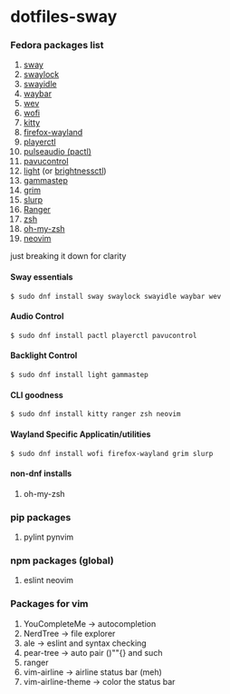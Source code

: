 # dotfiles-sway
### Fedora packages list
1. [sway](https://github.com/swaywm/sway)
2. [swaylock](https://github.com/swaywm/swaylock)
3. [swayidle](https://github.com/swaywm/swayidle)
4. [waybar](https://github.com/Alexays/Waybar)
5. [wev](https://git.sr.ht/~sircmpwn/wev)
6. [wofi](https://hg.sr.ht/~scoopta/wofi)
7. [kitty](https://sw.kovidgoyal.net/kitty/)
8. [firefox-wayland](https://www.mozilla.org/en-US/firefox/)
9. [playerctl](https://github.com/altdesktop/playerctl)
10. [pulseaudio (pactl)](https://freedesktop.org/software/pulseaudio/pavucontrol/)
11. [pavucontrol](https://freedesktop.org/software/pulseaudio/pavucontrol/)
12. [light](https://github.com/haikarainen/light) (or [brightnessctl](https://github.com/Hummer12007/brightnessctl))
13. [gammastep](https://gitlab.com/chinstrap/gammastep)
14. [grim](https://github.com/emersion/grim)
15. [slurp](https://github.com/emersion/slurp)
16. [Ranger](https://github.com/ranger/ranger)
17. [zsh](https://zsh.sourceforge.io/)
18. [oh-my-zsh](https://github.com/ohmyzsh)
19. [neovim](https://github.com/neovim/neovim)

just breaking it down for clarity 

#### Sway essentials
`$ sudo dnf install sway swaylock swayidle waybar wev`

#### Audio Control
`$ sudo dnf install pactl playerctl pavucontrol`

#### Backlight Control
`$ sudo dnf install light gammastep`

#### CLI goodness
`$ sudo dnf install kitty ranger zsh neovim`

#### Wayland Specific Applicatin/utilities
`$ sudo dnf install wofi firefox-wayland grim slurp`

#### non-dnf installs
1. oh-my-zsh

### pip packages
1. pylint pynvim

### npm packages (global)
1. eslint neovim


### Packages for vim
1. YouCompleteMe  &rarr; autocompletion
2. NerdTree       &rarr; file explorer
3. ale            &rarr; eslint and syntax checking
4. pear-tree      &rarr; auto pair ()""{} and such
5. ranger
6. vim-airline    &rarr; airline status bar (meh)
7. vim-airline-theme &rarr; color the status bar
